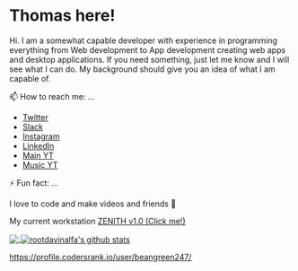 # Thomas here!

Hi. I am a somewhat capable developer with experience in programming everything from Web development to App development creating web apps and desktop applications. If you need something, just let me know and I will see what I can do. My background should give you an idea of what I am capable of.

📫 How to reach me: ...
* [Twitter](https://twitter.com/beangreen247)
* [Slack](https://join.slack.com/t/tomasmozdren/shared_invite/enQtNzAxNTY1Nzg1MDEwLTVhMmQ4YTU5ZGMyZTFlMzc3NTQ0ZTMxMGUzYTYzMzlmZTZmNmU3ZDk5NzdiYzc3MDNiNDZlMGRlZjUwMTdlMDk)
* [Instagram](https://www.instagram.com/beangreen247/)
* [LinkedIn](https://www.linkedin.com/in/tom%C3%A1%C5%A1-mozd%C5%99e%C5%88-3382b71a6/)
* [Main YT](https://www.youtube.com/channel/UCQbA5Nc4oq6uMS2idDWsxkw)
* [Music YT](https://www.youtube.com/channel/UC_Qo-mebrSPXU7EpkyJfJ0g)

⚡ Fun fact: ...

I love to code and make videos and friends 💙

My current workstation [ZENITH v1.0 (Click me!)](https://docs.google.com/spreadsheets/d/1IEBtFi-vetg2_1y1gZjp09sSFF8HQqGbIKz8jOJb2AQ/edit?usp=sharing)

<a href="https://github.com/BeanGreen247">
  <img align="center" src="https://github-readme-stats.vercel.app/api/top-langs/?username=BeanGreen247&theme=radical" />
</a>
                           
<a href="https://github.com/BeanGreen247">
  <img align="center" src="https://github-readme-stats.vercel.app/api?username=BeanGreen247&show_icons=true&theme=radical&line_height=27&v=5" alt="rootdavinalfa's github stats" />
</a>

https://profile.codersrank.io/user/beangreen247/
